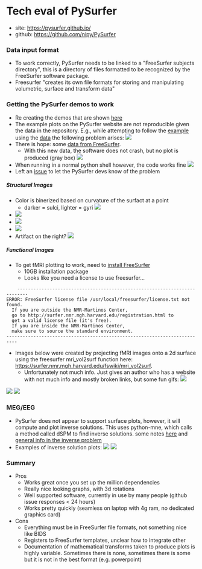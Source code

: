 # Tech eval of PySurfer
* site: https://pysurfer.github.io/
* github: https://github.com/nipy/PySurfer

### Data input format
* To work correctly, PySurfer needs to be linked to a "FreeSurfer subjects directory", this is a directory of files formatted to be recognized by the FreeSurfer software package.
* Freesurfer "creates its own file formats for storing and manipulating volumetric, surface and transform data"

### Getting the PySurfer demos to work
* Re creating the demos that are shown [here](http://pysurfer.github.io/auto_examples/)
* The example plots on the PySurfer website are not reproducible given the data in the repository. E.g., while attempting to follow the [example](https://pysurfer.github.io/auto_examples/plot_basics.html#sphx-glr-auto-examples-plot-basics-py)
using the [data](https://github.com/nipy/PySurfer/tree/master/examples/example_data)
the following problem arises:
![](https://user-images.githubusercontent.com/10272301/31318351-af5ae6ce-ac1e-11e7-9ec5-4352af163356.png)
* There is hope: some [data from FreeSurfer](https://surfer.nmr.mgh.harvard.edu/fswiki/FsTutorial/Data).
  * With this new data, the software does not crash, but no plot is produced (gray box)
  ![](https://user-images.githubusercontent.com/10272301/31318494-c4d08d12-ac21-11e7-8c6c-f6d21786c764.png)
* When running in a normal python shell however, the code works fine
![](https://user-images.githubusercontent.com/10272301/31318961-dd483974-ac28-11e7-83ab-8b3df549151a.png)
* Left an [issue](https://github.com/nipy/PySurfer/issues/190#issuecomment-335019610) to let the PySurfer devs know of the problem
##### Structural Images
* Color is binerized based on curvature of the surfact at a point
  * darker = sulci, lighter = gyri
  ![](https://en.wikipedia.org/wiki/Sulcus_(neuroanatomy)#/media/File:Gyrus_sulcus.png)
* ![](https://user-images.githubusercontent.com/10272301/31318963-dd4beef2-ac28-11e7-9d1e-2cec02ff3db8.png)
* ![](https://user-images.githubusercontent.com/10272301/31318962-dd4b83c2-ac28-11e7-9234-a091444e8e1b.png)
* ![](https://user-images.githubusercontent.com/10272301/31318964-dd4c1814-ac28-11e7-90f0-0beb41f2e251.png)
* Artifact on the right? ![](https://user-images.githubusercontent.com/10272301/31319201-f40a4338-ac2c-11e7-8e2c-1ba9a83ea541.png)
##### Functional Images
* To get fMRI plotting to work, need to [install FreeSurfer](https://surfer.nmr.mgh.harvard.edu/fswiki/DownloadAndInstall)
  * 10GB installation package
  * Looks like you need a license to use freesurfer...
```
    --------------------------------------------------------------------------
ERROR: FreeSurfer license file /usr/local/freesurfer/license.txt not found.
  If you are outside the NMR-Martinos Center,
  go to http://surfer.nmr.mgh.harvard.edu/registration.html to 
  get a valid license file (it's free).
  If you are inside the NMR-Martinos Center,
  make sure to source the standard environment.
--------------------------------------------------------------------------
```
* Images below were created by projecting fMRI images onto a 2d surface using the freesurfer mri_vol2surf function here: https://surfer.nmr.mgh.harvard.edu/fswiki/mri_vol2surf.
  * Unfortunately not much info. Just gives an author who has a website with not much info and mostly broken links, but some fun gifs: ![](http://www.nmr.mgh.harvard.edu/~greve/copy.gif)
  
![](https://user-images.githubusercontent.com/10272301/31321547-e6ebe41c-ac55-11e7-9399-e713355fd421.png)
![](https://user-images.githubusercontent.com/10272301/31321548-e6ec1388-ac55-11e7-8e6e-bebb4a3be645.png)

### MEG/EEG
* PySurfer does not appear to support surface plots, however, it will compute and plot inverse solutions. This uses python-mne, which calls a method called dSPM to find inverse solutions. some notes [here](http://www.nmr.mgh.harvard.edu/meg/pdfs/talks/20071116-Hamalainen-inverse-MNE.pdf) and [general info in the inverse problem](https://en.wikipedia.org/wiki/Magnetoencephalography#The_inverse_problem)
* Examples of inverse solution plots:
![](https://user-images.githubusercontent.com/10272301/31321820-a18b3950-ac59-11e7-85ad-6fbf82ba9e0a.png)
![](https://user-images.githubusercontent.com/10272301/31321821-a18d2c06-ac59-11e7-93e8-886770bd6447.png)

### Summary
* Pros
  * Works great once you set up the million dependencies
  * Really nice looking graphs, with 3d rotations
  * Well supported software, currently in use by many people (github issue responses < 24 hours)
  * Works pretty quickly (seamless on laptop with 4g ram, no dedicated graphics card)
* Cons
  * Everything must be in FreeSurfer file formats, not something nice like BIDS
  * Registers to FreeSurfer templates, unclear how to integrate other
  * Documentation of mathematical transforms taken to produce plots is highly variable. Sometimes there is none, sometimes there is some but it is not in the best format (e.g. powerpoint)
  
